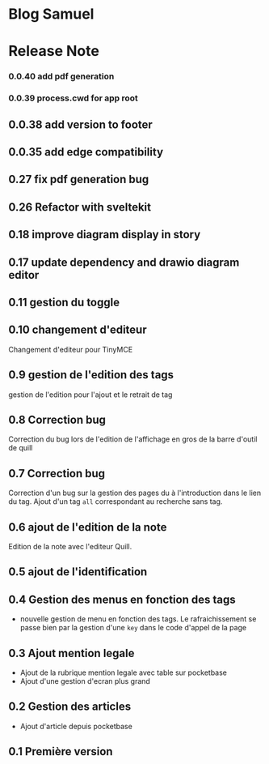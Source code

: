# Blog Samuel

# Release Note

### 0.0.40 add pdf generation
### 0.0.39 process.cwd for app root
## 0.0.38 add version to footer
## 0.0.35 add edge compatibility

## 0.27 fix pdf generation bug

## 0.26 Refactor with sveltekit

## 0.18 improve diagram display in story

## 0.17 update dependency and drawio diagram editor

## 0.11 gestion du toggle

## 0.10 changement d'editeur

Changement d'editeur pour TinyMCE

## 0.9 gestion de l'edition des tags

gestion de l'edition pour l'ajout et le retrait de tag

## 0.8 Correction bug

Correction du bug lors de l'edition de l'affichage en gros de la barre d'outil de quill

## 0.7 Correction bug

Correction d'un bug sur la gestion des pages du à l'introduction dans le lien du tag.
Ajout d'un tag `all` correspondant au recherche sans tag.

## 0.6 ajout de l'edition de la note

Edition de la note avec l'editeur Quill.

## 0.5 ajout de l'identification

## 0.4 Gestion des menus en fonction des tags
- nouvelle gestion de menu en fonction des tags.
Le rafraichissement se passe bien par la gestion d'une `key` dans le code d'appel de la page

## 0.3 Ajout mention legale
- Ajout de la rubrique mention legale avec table sur pocketbase
- Ajout d'une gestion d'ecran plus grand
## 0.2 Gestion des articles
- Ajout d'article depuis pocketbase
## 0.1 Première version